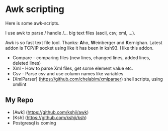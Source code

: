 # Awk scripting #

Here is some awk-scripts.

I use awk to parse / handle /... big text files (ascii, csv, xml, ...).

Awk is so fast text file tool. Thanks: **A**ho, **W**einberger and **K**ernighan.
Latest addon is TCP/IP socket using like it has been in ksh93. I like this addon.

  * Compare - comparing files (new lines, changed lines, added lines, deleted lines)
  * Xml - How to parse Xml files, get some element value etc.
  * Csv - Parse csv and use column names like variables
  * [XmlParser] (https://github.com/chelabim/xmlparser) shell scripts, using xmllint


## My Repo ##
   * [Awk] (https://github.com/kshji/awk)
   * [Ksh] (https://github.com/kshji/ksh)
   * Postgresql is coming
